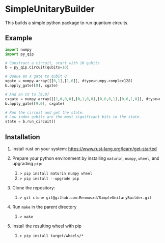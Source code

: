 # SimpleUnitaryBuilder

This builds a simple python package to run quantum circuits.

## Example
```python
import numpy
import py_qip

# Construct a circuit, start with 10 qubits
b = py_qip.Circuit(qubits=10)

# Queue an X gate to qubit 0
xgate = numpy.array([[0,1],[1,0]], dtype=numpy.complex128)
b.apply_gate([0], xgate)

# And an CX to [9,0]
cxgate = numpy.array([[1,0,0,0],[0,1,0,0],[0,0,0,1],[0,0,1,0]], dtype=numpy.complex128)
b.apply_gate([9,0], cxgate)

# Run the circuit and get the state.
# Low index qubits are the most significant bits in the state.
state = b.run_circuit()
```

## Installation
1. Install rust on your system: https://www.rust-lang.org/learn/get-started

2. Prepare your python environment by installing `maturin`, `numpy`, `wheel`, and upgrading `pip`:
   1. `> pip install maturin numpy wheel`
   2. `> pip install --upgrade pip`
3. Clone the repository:
   1. `> git clone git@github.com:Renmusxd/SimpleUnitaryBuilder.git`
4. Run `make` in the parent directory
   1. `> make`
5. Install the resulting wheel with pip
   1. `> pip install target/wheels/*`